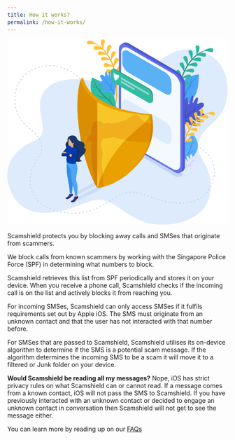```yaml
---
title: How it works?
permalink: /how-it-works/
---
```


![Scamshield protecting you from scam](/images/Illustration-splash-hero.png)

Scamshield protects you by blocking away calls and SMSes that originate from scammers. 

We block calls from known scammers by working with the Singapore Police Force (SPF) in determining what numbers to block.  

Scamshield retrieves this list from SPF periodically and stores it on your device. When you receive a phone call, Scamshield checks if the incoming call is on the list and actively blocks it from reaching you.

For incoming SMSes, Scamshield can only access SMSes if it fulfils requirements set out by Apple iOS. The SMS must originate from an unknown contact and that the user has not interacted with that number before. 

For SMSes that are passed to Scamshield, Scamshield utilises its on-device algorithm to determine if the SMS is a potential scam message. If the algorithm determines the incoming SMS to be a scam it will move it to a filtered or Junk folder on your device.

**Would Scamshield be reading all my messages?**
Nope, iOS has strict privacy rules on what Scamshield can or cannot read. If a message comes from a known contact, iOS will not pass the SMS to Scamshield. If you have previously interacted with an unknown contact or decided to engage an unknown contact in conversation then Scamshield will not get to see the message either.

You can learn more by reading up on our [FAQs](/faqs)
